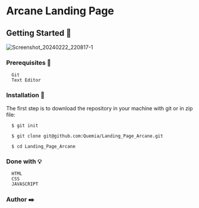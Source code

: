 # Arcane Landing Page

## Getting Started :rocket:

![Screenshot_20240222_220817-1](https://github.com/Quemia/Landing_Page_Arcane/assets/55935949/c943280d-549c-4888-b46a-7908458f0b8c)

### Prerequisites :page_with_curl:

```shell
  Git
  Text Editor
```

### Installation :wrench:

The first step is to download the repository in your machine with git or in zip file:

```shell
  $ git init

  $ git clone git@github.com:Quemia/Landing_Page_Arcane.git

  $ cd Landing_Page_Arcane
```

### Done with :bulb:

```shell
  HTML
  CSS
  JAVASCRIPT 
```

### Author :black_nib:
